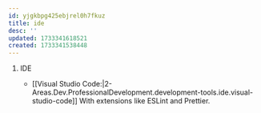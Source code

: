 ```yaml
---
id: yjgkbpg425ebjrel0h7fkuz
title: ide
desc: ''
updated: 1733341618521
created: 1733341538448
---
```


1. IDE

   - [[Visual Studio Code:|2-Areas.Dev.ProfessionalDevelopment.development-tools.ide.visual-studio-code]] With extensions like ESLint and Prettier.